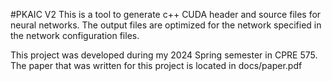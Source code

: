 #PKAIC V2
This is a tool to generate c++ CUDA header and source files for neural networks. The output files are optimized for the network specified in the network configuration files.

This project was developed during my 2024 Spring semester in CPRE 575. The paper that was written for this project is located in docs/paper.pdf
